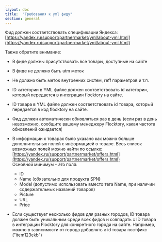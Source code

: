 ```yaml
---
layout: doc
title:  "Требования к yml фиду"
section: general
---
```


Фид должен соответствовать спецификации Яндекса: [https://yandex.ru/support/partnermarket/yml/about-yml.html](https://yandex.ru/support/partnermarket/yml/about-yml.html)

Также обратите внимание:

* В фиде должны присутствовать все товары, доступные на сайте

* В фиде не должно быть utm меток

* Не должно быть меток внутренних систем, reff параметров и т.п.

* ID категории в YML файле должен соответствовать id категории, который передается в интеграции flocktory на сайте.

* ID товара в YML файле должен соответствовать id товара, который передается в код flocktory на сайте.

* Фид должен автоматически обновляться раз в день (если раз в день невозможно, сообщите вашему менеджеру Flocktorу, какая частота обновлений ожидается)

* В информации о товарах было указано как можно больше дополнительных полей с информацией о товаре. Весь список возможных полей можно найти по ссылке: [https://yandex.ru/support/partnermarket/offers.html](https://yandex.ru/support/partnermarket/offers.html)<br>
Основной минимум - это поля:
  * ID
  * Name (обязательно для продукта SPN)
  * Model (допустимо использовать вместо тега Name, при наличии содержательных названий товаров)
  * Picture
  * URL
  * Price


* Если существует несколько фидов для разных городов, ID товара должен быть уникальным среди всех фидов и совпадать с ID товара в интеграции Flocktory для конкретного города на сайте. Например, можно в зависимости от города добавлять к id товара постфикс ("item123ekb")
